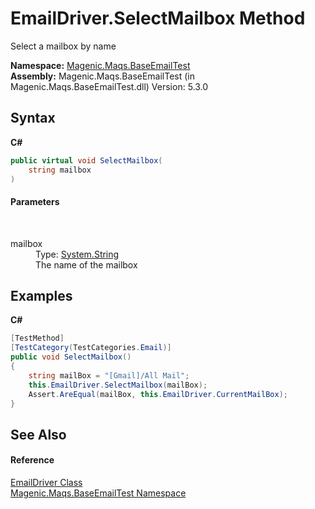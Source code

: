 # EmailDriver.SelectMailbox Method 
 

Select a mailbox by name

**Namespace:**&nbsp;<a href="#/MAQS_5/Email_AUTOGENERATED/Magenic-Maqs-BaseEmailTest_Namespace">Magenic.Maqs.BaseEmailTest</a><br />**Assembly:**&nbsp;Magenic.Maqs.BaseEmailTest (in Magenic.Maqs.BaseEmailTest.dll) Version: 5.3.0

## Syntax

**C#**<br />
``` C#
public virtual void SelectMailbox(
	string mailbox
)
```


#### Parameters
&nbsp;<dl><dt>mailbox</dt><dd>Type: <a href="http://msdn2.microsoft.com/en-us/library/s1wwdcbf" target="_blank">System.String</a><br />The name of the mailbox</dd></dl>

## Examples

**C#**<br />
``` C#
[TestMethod]
[TestCategory(TestCategories.Email)]
public void SelectMailbox()
{
    string mailBox = "[Gmail]/All Mail";
    this.EmailDriver.SelectMailbox(mailBox);
    Assert.AreEqual(mailBox, this.EmailDriver.CurrentMailBox);
}
```


## See Also


#### Reference
<a href="#/MAQS_5/Email_AUTOGENERATED/EmailDriver_Class">EmailDriver Class</a><br /><a href="#/MAQS_5/Email_AUTOGENERATED/Magenic-Maqs-BaseEmailTest_Namespace">Magenic.Maqs.BaseEmailTest Namespace</a><br />